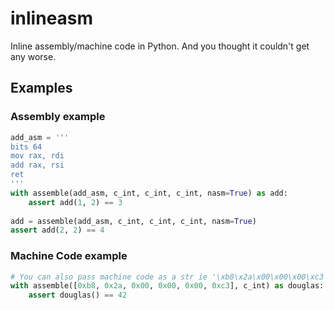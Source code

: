 # inlineasm
Inline assembly/machine code in Python. And you thought it couldn't get any worse.
## Examples

### Assembly example
```python
add_asm = '''
bits 64
mov rax, rdi
add rax, rsi
ret
'''
with assemble(add_asm, c_int, c_int, c_int, nasm=True) as add:
    assert add(1, 2) == 3
    
add = assemble(add_asm, c_int, c_int, c_int, nasm=True)
assert add(2, 2) == 4
```

### Machine Code example
```python
# You can also pass machine code as a str ie '\xb8\x2a\x00\x00\x00\xc3'
with assemble([0xb8, 0x2a, 0x00, 0x00, 0x00, 0xc3], c_int) as douglas:
    assert douglas() == 42
```
